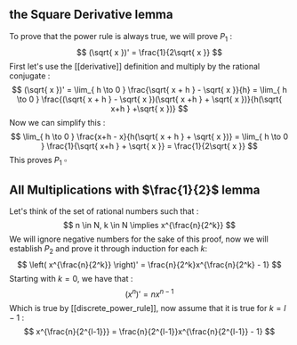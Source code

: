 ## the Square Derivative lemma
To prove that the power rule is always true, we will prove $P_{1}$ :
$$
(\sqrt{ x })' = \frac{1}{2\sqrt{ x }}
$$
First let's use the [[derivative]] definition and multiply by the rational conjugate :
$$
(\sqrt{ x })' = \lim_{ h \to 0 } \frac{\sqrt{ x + h } - \sqrt{ x }}{h} = \lim_{ h \to 0 }  \frac{(\sqrt{ x + h } - \sqrt{ x })(\sqrt{ x +h } + \sqrt{ x })}{h(\sqrt{ x+h } +\sqrt{ x })}
$$
Now we can simplify this :
$$
\lim_{ h \to 0 } \frac{x+h - x}{h(\sqrt{ x + h } + \sqrt{ x })} = \lim_{ h \to 0 } \frac{1}{\sqrt{ x+h } + \sqrt{ x }} = \frac{1}{2\sqrt{ x }}
$$
This proves $P_{1}$ $\square$
## All Multiplications with $\frac{1}{2}$ lemma
Let's think of the set of rational numbers such that :
$$
n \in N, k \in N \implies x^{\frac{n}{2^k}} 
$$
We will ignore negative numbers for the sake of this proof, now we will establish $P_{2}$ and prove it through induction for each $k$:
$$
\left( x^{\frac{n}{2^k}} \right)' = \frac{n}{2^k}x^{\frac{n}{2^k} - 1}
$$
Starting with $k = 0$, we have that :
$$
(x^n)' = nx^{n-1}
$$
Which is true by [[discrete_power_rule]], now assume that it is true for $k = l - 1$ :
$$
x^{\frac{n}{2^{l-1}}} = \frac{n}{2^{l-1}}x^{\frac{n}{2^{l-1}} - 1}
$$